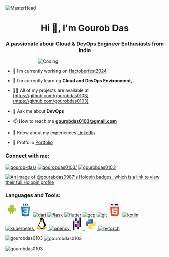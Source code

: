 ![MasterHead](https://miro.medium.com/v2/resize:fit:1358/1*zy5IG2inEQSqeWyPJ7vo-g.gif)
<h1 align="center">Hi 👋, I'm Gourob Das</h1>
<h3 align="center">A passionate abour Cloud & DevOps Engineer Enthusiasts from India</h3>
<img align="right" alt="Coding" width="400" src="https://cdn.dribbble.com/users/1708816/screenshots/15637256/media/f9826f0af8a49462f048262a8502035b.gif">


<p align="left"> <a href="https://twitter.com/" target="blank"><img src="https://img.shields.io/twitter/follow/?logo=twitter&style=for-the-badge" alt="" /></a> </p>

- 🔭 I’m currently working on [Hactoberfest2024 ](https://hacktoberfest.com/profile/)

- 🌱 I’m currently learning **Cloud and DevOps Environment,**

- 👨‍💻 All of my projects are available at [https://github.com/gourobdas0103](https://github.com/gourobdas0103)

- 💬 Ask me about **DevOps**

- 📫 How to reach me **gourobdas0103@gmail.com**

- 📄 Know about my experiences [LinkedIn ](https://www.linkedin.com/in/gourobdas/)

- 📄 Protfolio [Portfolio](https://flowcv.me/gourobdas0103)

<h3 align="left">Connect with me:</h3>
<p align="left">
<a href="https://www.linkedin.com/in/gourobdas/" target="blank"><img align="center" src="https://raw.githubusercontent.com/rahuldkjain/github-profile-readme-generator/master/src/images/icons/Social/linked-in-alt.svg" alt="gourob-das/" height="30" width="40" /></a>
<a href="https://fb.com/gourabdas0987/" target="blank"><img align="center" src="https://raw.githubusercontent.com/rahuldkjain/github-profile-readme-generator/master/src/images/icons/Social/facebook.svg" alt="gourobdas0103/" height="30" width="40" /></a>
<a href="https://www.hackerrank.com/gourabdas0987" target="blank"><img align="center" src="https://raw.githubusercontent.com/rahuldkjain/github-profile-readme-generator/master/src/images/icons/Social/hackerrank.svg" alt="gourobdas0103" height="30" width="40" /></a>
</p>

<!---✨special line-->
[![An image of @gourabdas0987's Holopin badges, which is a link to view their full Holopin profile](https://holopin.me/gourabdas0987)](https://holopin.io/@gourabdas0987)


<h3 align="left">Languages and Tools:</h3>
<p align="left"> <a href="https://developer.android.com" target="_blank" rel="noreferrer"> <img src="https://raw.githubusercontent.com/devicons/devicon/master/icons/android/android-original-wordmark.svg" alt="android" width="40" height="40"/> </a> <a href="https://www.w3schools.com/css/" target="_blank" rel="noreferrer"> <img src="https://raw.githubusercontent.com/devicons/devicon/master/icons/css3/css3-original-wordmark.svg" alt="css3" width="40" height="40"/> </a> <a href="https://dart.dev" target="_blank" rel="noreferrer"> <img src="https://www.vectorlogo.zone/logos/dartlang/dartlang-icon.svg" alt="dart" width="40" height="40"/> </a> <a href="https://flask.palletsprojects.com/" target="_blank" rel="noreferrer"> <img src="https://www.vectorlogo.zone/logos/pocoo_flask/pocoo_flask-icon.svg" alt="flask" width="40" height="40"/> </a> <a href="https://flutter.dev" target="_blank" rel="noreferrer"> <img src="https://www.vectorlogo.zone/logos/flutterio/flutterio-icon.svg" alt="flutter" width="40" height="40"/> </a> <a href="https://cloud.google.com" target="_blank" rel="noreferrer"> <img src="https://www.vectorlogo.zone/logos/google_cloud/google_cloud-icon.svg" alt="gcp" width="40" height="40"/> </a> <a href="https://git-scm.com/" target="_blank" rel="noreferrer"> <img src="https://www.vectorlogo.zone/logos/git-scm/git-scm-icon.svg" alt="git" width="40" height="40"/> </a> <a href="https://www.w3.org/html/" target="_blank" rel="noreferrer"> <img src="https://raw.githubusercontent.com/devicons/devicon/master/icons/html5/html5-original-wordmark.svg" alt="html5" width="40" height="40"/> </a> <a href="https://kotlinlang.org" target="_blank" rel="noreferrer"> <img src="https://www.vectorlogo.zone/logos/kotlinlang/kotlinlang-icon.svg" alt="kotlin" width="40" height="40"/> </a> <a href="https://kubernetes.io" target="_blank" rel="noreferrer"> <img src="https://www.vectorlogo.zone/logos/kubernetes/kubernetes-icon.svg" alt="kubernetes" width="40" height="40"/> </a> <a href="https://www.linux.org/" target="_blank" rel="noreferrer"> <img src="https://raw.githubusercontent.com/devicons/devicon/master/icons/linux/linux-original.svg" alt="linux" width="40" height="40"/> </a> <a href="https://opencv.org/" target="_blank" rel="noreferrer"> <img src="https://www.vectorlogo.zone/logos/opencv/opencv-icon.svg" alt="opencv" width="40" height="40"/> </a> <a href="https://pandas.pydata.org/" target="_blank" rel="noreferrer"> <img src="https://raw.githubusercontent.com/devicons/devicon/2ae2a900d2f041da66e950e4d48052658d850630/icons/pandas/pandas-original.svg" alt="pandas" width="40" height="40"/> </a> <a href="https://www.python.org" target="_blank" rel="noreferrer"> <img src="https://raw.githubusercontent.com/devicons/devicon/master/icons/python/python-original.svg" alt="python" width="40" height="40"/> </a> <a href="https://pytorch.org/" target="_blank" rel="noreferrer"> <img src="https://www.vectorlogo.zone/logos/pytorch/pytorch-icon.svg" alt="pytorch" width="40" height="40"/> </a> </p>

<p><img align="left" src="https://github-readme-stats.vercel.app/api/top-langs?username=gourobdas0103&show_icons=true&locale=en&layout=compact" alt="gourobdas0103" /></p>

<p>&nbsp;<img align="center" src="https://github-readme-stats.vercel.app/api?username=gourobdas0103&show_icons=true&locale=en" alt="gourobdas0103" /></p>

<p><img align="center" src="https://github-readme-streak-stats.herokuapp.com/?user=gourobdas0103&" alt="gourobdas0103" /></p>



